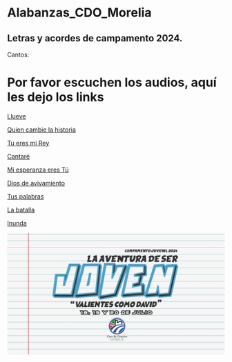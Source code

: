 # Alabanzas_CDO_Morelia
## Letras y acordes de campamento 2024.

Cantos:

# Por favor escuchen los audios, aquí les dejo los links 

[Llueve](https://www.youtube.com/watch?v=yEbFndiPSGc&ab_channel=PROFETAYSALMISTA)

[Quien cambie la historia](https://www.youtube.com/watch?v=jM8M_xgKbrc&ab_channel=JoseAngel187)


[Tu eres mi Rey](https://www.youtube.com/watch?v=84E4Rjzu6PI&ab_channel=AudioAdrenaline-Topic)

[Cantaré](https://www.youtube.com/watch?v=piFrvBKfCx0&ab_channel=ChristianMusicPlaylist)


[Mi esperanza eres Tú](https://www.youtube.com/watch?v=y6TJ8UdOsGM&ab_channel=ThirdDay-Topic)



[Dios de avivamiento](https://www.youtube.com/watch?v=VgDOtJPWmFw&ab_channel=3rdDayRocker)


[Tus palabras](https://www.youtube.com/watch?v=KqaA8XBI15o&ab_channel=ThirdDayVEVO)

[La batalla](https://www.youtube.com/watch?v=3QaTaKJcodU&ab_channel=PhilWickham)

[Inunda](https://www.youtube.com/watch?v=eEBQ0HDvi7w&ab_channel=Visi%C3%B3nJuvenil-Topic)




![](logo.JPG)
